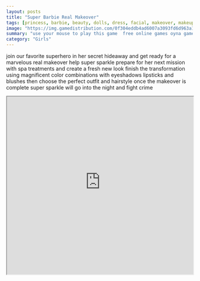 ```yaml
---
layout: posts
title: "Super Barbie Real Makeover"
tags: [princess, barbie, beauty, dolls, dress, facial, makeover, makeup, power, real, simulation, spa, super, treatment, sparkle, free, online, games, oyna, game, free, games, play, play, games]
image: "https://img.gamedistribution.com/0f304eddb4ad6007a3093fd6d963a1d2.jpg"
summary: "use your mouse to play this game  free online games oyna game free games play play games"
category: "Girls"
---
```


join our favorite superhero in her secret hideaway and get ready for a marvelous real makeover help super sparkle prepare for her next mission with spa treatments and create a fresh new look finish the transformation using magnificent color combinations with eyeshadows lipsticks and blushes then choose the perfect outfit and hairstyle once the makeover is complete super sparkle will go into the night and fight crime

<iframe width="100%" height="480px;" src="https://flash.gamedistribution.com?game=0f304eddb4ad6007a3093fd6d963a1d2"></iframe>